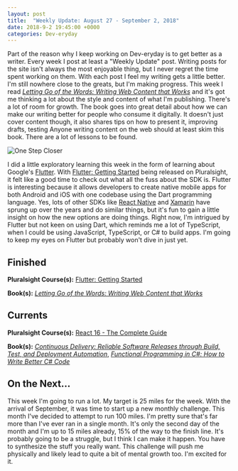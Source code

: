 ```yaml
---
layout: post
title:  "Weekly Update: August 27 - September 2, 2018"
date: 2018-9-2 19:45:00 +0000
categories: Dev-eryday
---
```


Part of the reason why I keep working on Dev-eryday is to get better as a writer. Every week I post at least a "Weekly Update" post. Writing posts for the site isn't always the most enjoyable thing, but I never regret the time spent working on them. With each post I feel my writing gets a little better. I'm still nowhere close to the greats, but I'm making progress. This week I read *[Letting Go of the Words: Writing Web Content that Works][word]* and it's got me thinking a lot about the style and content of what I'm publishing. There's a lot of room for growth. The book goes into great detail about how we can make our writing better for people who consume it digitally. It doesn't just cover content though, it also shares tips on how to present it, improving drafts, testing Anyone writing content on the web should at least skim this book. There are a lot of lessons to be found. 

![One Step Closer](https://farm2.staticflickr.com/1900/44386546872_e01f78ca4b.jpg)

I did a little exploratory learning this week in the form of learning about Google's [Flutter][fl]. With [Flutter: Getting Started][flu] being released on Pluralsight, it felt like a good time to check out what all the fuss about the SDK is. Flutter is interesting because it allows developers to create native mobile apps for both Android and iOS with one codebase using the Dart programming language. Yes, lots of other SDKs like [React Native][rn] and [Xamarin][xm] have sprung up over the years and do similar things, but it's fun to gain a little insight on how the new options are doing things. Right now, I'm intrigued by Flutter but not keen on using Dart, which reminds me a lot of TypeScript, when I could be using JavaScript, TypeScript, or C# to build apps. I'm going to keep my eyes on Flutter but probably won't dive in just yet.

## Finished

**Pluralsight Course(s):** [Flutter: Getting Started][flu]

**Book(s):** *[Letting Go of the Words: Writing Web Content that Works][word]*

## Currents

**Pluralsight Course(s):** [React 16 - The Complete Guide][re]

**Book(s):** _[Continuous Delivery: Reliable Software Releases through Build, Test, and Deployment Automation][cd]_, *[Functional Programming in C#: How to Write Better C# Code][fun]*

## On the Next...

This week I'm going to run a lot. My target is 25 miles for the week. With the arrival of September, it was time to start up a new monthly challenge. This month I've decided to attempt to run 100 miles. I'm pretty sure that's far more than I've ever ran in a single month. It's only the second day of the month and I'm up to 15 miles already, 15% of the way to the finish line. It's probably going to be a struggle, but I think I can make it happen. You have to synthesize the stuff you really want. This challenge will push me physically and likely lead to quite a bit of mental growth too. I'm excited for it.

[re]: https://www.udemy.com/react-the-complete-guide-incl-redux/
[cd]: https://www.amazon.com/Continuous-Delivery-Deployment-Automation-Addison-Wesley/dp/0321601912
[ncp]: https://github.com/jpniederer/NETCorePlayground/tree/master/ChatApp
[fun]: https://www.amazon.com/Functional-Programming-write-better-code/dp/1617293954/
[src]: https://chatappwithsignalr.azurewebsites.net/index.html
[iis]: https://app.pluralsight.com/library/courses/installing-configuring-iis/table-of-contents
[flu]: https://app.pluralsight.com/library/courses/flutter-getting-started/table-of-contents
[fl]: https://flutter.io/
[rn]: https://facebook.github.io/react-native/
[xm]: https://visualstudio.microsoft.com/xamarin/
[word]: https://www.amazon.com/Letting-Go-Words-Interactive-Technologies-ebook/dp/B008HOJHDM/